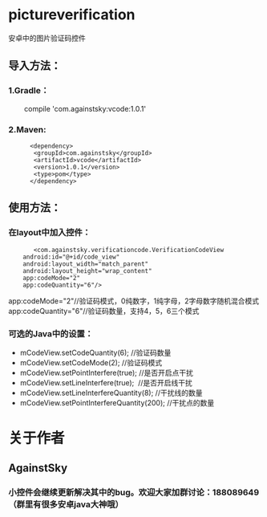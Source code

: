 # pictureverification
安卓中的图片验证码控件

## 导入方法：
### 1.Gradle：
          compile 'com.againstsky:vcode:1.0.1'
### 2.Maven:
          <dependency>
           <groupId>com.againstsky</groupId>
           <artifactId>vcode</artifactId>
           <version>1.0.1</version>
           <type>pom</type>
          </dependency>

## 使用方法：
### 在layout中加入控件：
           <com.againstsky.verificationcode.VerificationCodeView
        android:id="@+id/code_view"
        android:layout_width="match_parent"
        android:layout_height="wrap_content"
        app:codeMode="2"
        app:codeQuantity="6"/>
                
  app:codeMode="2"//验证码模式，0纯数字，1纯字母，2字母数字随机混合模式</br>
  app:codeQuantity="6"//验证码数量，支持4，5，6三个模式
  
### 可选的Java中的设置：
- mCodeView.setCodeQuantity(6); //验证码数量
- mCodeView.setCodeMode(2); //验证码模式
- mCodeView.setPointInterfere(true); //是否开启点干扰
- mCodeView.setLineInterfere(true);  //是否开启线干扰
- mCodeView.setLineInterfereQuantity(8); //干扰线的数量
- mCodeView.setPointInterfereQuantity(200); //干扰点的数量

# 关于作者
## AgainstSky
### 小控件会继续更新解决其中的bug。欢迎大家加群讨论：188089649（群里有很多安卓java大神哦）

